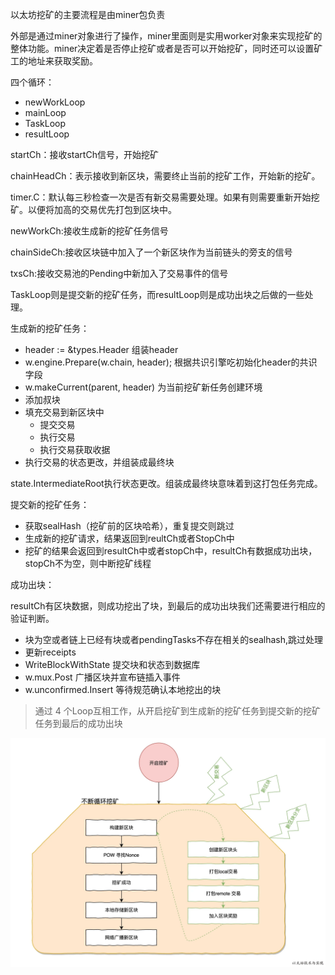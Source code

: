 以太坊挖矿的主要流程是由miner包负责

外部是通过miner对象进行了操作，miner里面则是实用worker对象来实现挖矿的整体功能。miner决定着是否停止挖矿或者是否可以开始挖矿，同时还可以设置矿工的地址来获取奖励。

四个循环：

* newWorkLoop
* mainLoop
* TaskLoop
* resultLoop

startCh：接收startCh信号，开始挖矿

chainHeadCh：表示接收到新区块，需要终止当前的挖矿工作，开始新的挖矿。

timer.C：默认每三秒检查一次是否有新交易需要处理。如果有则需要重新开始挖矿。以便将加高的交易优先打包到区块中。

newWorkCh:接收生成新的挖矿任务信号

chainSideCh:接收区块链中加入了一个新区块作为当前链头的旁支的信号

txsCh:接收交易池的Pending中新加入了交易事件的信号

TaskLoop则是提交新的挖矿任务，而resultLoop则是成功出块之后做的一些处理。

生成新的挖矿任务：

* header := &types.Header 组装header
* w.engine.Prepare\(w.chain, header\); 根据共识引擎吃初始化header的共识字段
* w.makeCurrent\(parent, header\) 为当前挖矿新任务创建环境
* 添加叔块
* 填充交易到新区块中
  * 提交交易
  * 执行交易
  * 执行交易获取收据
* 执行交易的状态更改，并组装成最终块

state.IntermediateRoot执行状态更改。组装成最终块意味着到这打包任务完成。

提交新的挖矿任务：

* 获取sealHash（挖矿前的区块哈希），重复提交则跳过
* 生成新的挖矿请求，结果返回到reultCh或者StopCh中
* 挖矿的结果会返回到resultCh中或者stopCh中，resultCh有数据成功出块，stopCh不为空，则中断挖矿线程

成功出块：

resultCh有区块数据，则成功挖出了块，到最后的成功出块我们还需要进行相应的验证判断。

* 块为空或者链上已经有块或者pendingTasks不存在相关的sealhash,跳过处理
* 更新receipts
* WriteBlockWithState 提交块和状态到数据库
* w.mux.Post 广播区块并宣布链插入事件
* w.unconfirmed.Insert 等待规范确认本地挖出的块

> 通过 4 个Loop互相工作，从开启挖矿到生成新的挖矿任务到提交新的挖矿任务到最后的成功出块

![](/assets/miner-worker.png)

